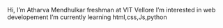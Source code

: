 Hi, I’m Atharva Mendhulkar freshman at VIT Vellore
I’m interested in web developement
I’m currently learning html,css,Js,python
